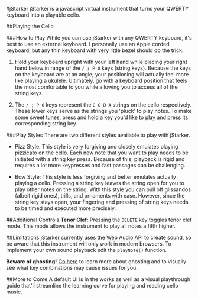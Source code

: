 #jStarker
jStarker is a javascript virtual instrument that turns your QWERTY keyboard into a playable cello.


##Playing the Cello

###How to Play
While you can use jStarker with any QWERTY keyboard, it's best to use an external keyboard. I personally use an Apple corded keyboard, but any thin keyboard with very little bezel should do the trick.

1. Hold your keyboard upright with your left hand while placing your right hand below in range of the `/ ; P 0` keys (string keys). Because the keys on the keyboard are at an angle, your positioning will actually feel more like playing a ukulele. Ultimately, go with a keyboard position that feels the most comfortable to you while allowing you to access all of the string keys.

2. The `/ ; P 0` keys represent the `C G D A` strings on the cello respectively. These lower keys serve as the strings you 'pluck' to play notes. To make some sweet tunes, press and hold a key you'd like to play and press its corresponding string key.

###Play Styles
There are two different styles available to play with jStarker.

- Pizz Style: This style is very forgiving and closely emulates playing pizzicato on the cello. Each new note that you want to play needs to be initiated with a string key press. Because of this, playback is rigid and requires a lot more keypresses and fast passages can be challenging.

- Bow Style: This style is less forgiving and better emulates actually playing a cello. Pressing a string key leaves the string open for you to play other notes on the string. With this style you can pull off glissandos (albeit rigid ones), trills, and ornaments with ease. However, since the string key stays open, your fingering and pressing of string keys needs to be timed and executed more precisely.


##Additional Controls
**Tenor Clef**: Pressing the `DELETE` key toggles tenor clef mode. This mode allows the instrument to play all notes a fifth higher.


##Limitations
jStarker currently uses the [Web Audio API](https://dvcs.w3.org/hg/audio/raw-file/tip/webaudio/specification.html) to create sound, so be aware that this instrument will only work in modern browsers. To implement your own sound playback edit the `playNote()` function.

**Beware of ghosting!** [Go here](http://www.microsoft.com/appliedsciences/antighostingexplained.mspx) to learn more about ghosting and to visually see what key combinations may cause issues for you.


##More to Come
A default UI is in the works as well as a visual playthrough guide that'll streamline the learning curve for playing and reading cello music.